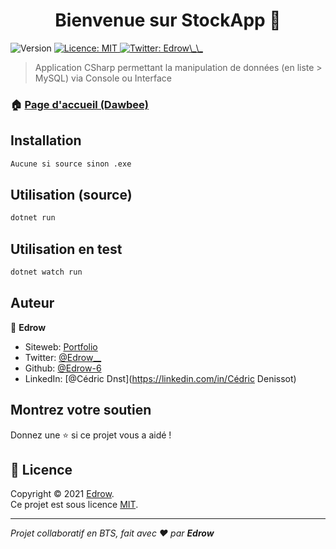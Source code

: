 <h1 align="center">Bienvenue sur StockApp 👋</h1>
<p>
  <img alt="Version" src="https://img.shields.io/badge/version-1.0.0-blue.svg?cacheSeconds=2592000" />
  <a href="none" target="_blank">
    <img alt="Licence: MIT" src="https://img.shields.io/badge/License-MIT-yellow.svg" />
  </a>
  <a href="https://twitter.com/Edrow\_\_" target="_blank">
    <img alt="Twitter: Edrow\_\_" src="https://img.shields.io/twitter/follow/Edrow\_\_.svg?style=social" />
  </a>
</p>

> Application CSharp permettant la manipulation de données (en liste > MySQL) via Console ou Interface

### 🏠 [Page d'accueil (Dawbee)](dawbee.fr)

## Installation

```md
Aucune si source sinon .exe
```

## Utilisation (source)

```sh
dotnet run 
```

## Utilisation en test

```sh
dotnet watch run
```

## Auteur

👤 **Edrow**

* Siteweb: [Portfolio](https://dawbee.fr)
* Twitter: [@Edrow\_\_](https://twitter.com/Edrow\_\_)
* Github: [@Edrow-6](https://github.com/Edrow-6)
* LinkedIn: [@Cédric Dnst](https://linkedin.com/in/Cédric Denissot)

## Montrez votre soutien

Donnez une ⭐️ si ce projet vous a aidé !

## 📝 Licence

Copyright © 2021 [Edrow](https://github.com/Edrow-6).<br />
Ce projet est sous licence [MIT](none).

***
_Projet collaboratif en BTS, fait avec ❤️ par **Edrow**_